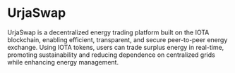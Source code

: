 # UrjaSwap
UrjaSwap is a decentralized energy trading platform built on the IOTA blockchain, enabling efficient, transparent, and secure peer-to-peer energy exchange. Using IOTA tokens, users can trade surplus energy in real-time, promoting sustainability and reducing dependence on centralized grids while enhancing energy management.
